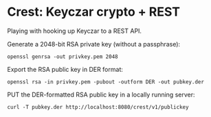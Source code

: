 Crest: Keyczar crypto + REST
=============

Playing with hooking up Keyczar to a REST API.

Generate a 2048-bit RSA private key (without a passphrase):

	openssl genrsa -out privkey.pem 2048

Export the RSA public key in DER format:

	openssl rsa -in privkey.pem -pubout -outform DER -out pubkey.der

PUT the DER-formatted RSA public key in a locally running server:

	curl -T pubkey.der http://localhost:8080/crest/v1/publickey
